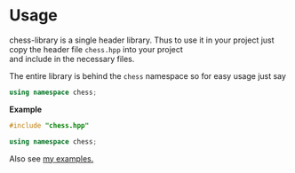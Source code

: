 # Usage

chess-library is a single header library. Thus to use it in your project just copy the header file `chess.hpp` into your project  
and include in the necessary files.

The entire library is behind the `chess` namespace so for easy usage just say

```cpp
using namespace chess;
```

**Example**

```cpp
#include "chess.hpp"

using namespace chess;

```

Also see [my examples.](/pages/example)
